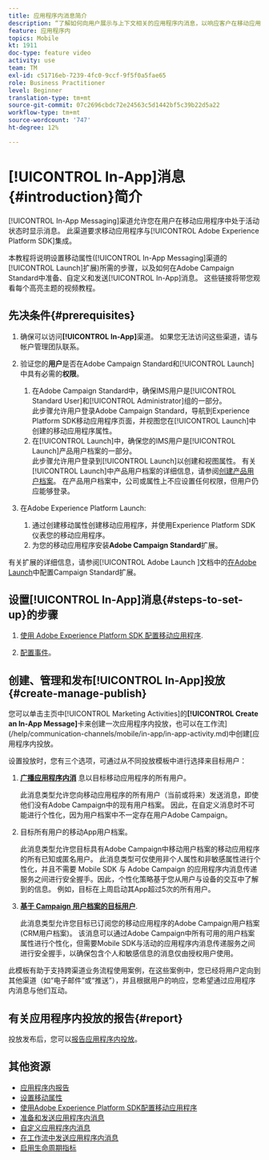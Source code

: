 ```yaml
---
title: 应用程序内消息简介
description: “了解如何向用户展示与上下文相关的应用程序内消息，以响应客户在移动应用程序中的实时行为。”
feature: 应用程序内
topics: Mobile
kt: 1911
doc-type: feature video
activity: use
team: TM
exl-id: c51716eb-7239-4fc0-9ccf-9f5f0a5fae65
role: Business Practitioner
level: Beginner
translation-type: tm+mt
source-git-commit: 07c2696cbdc72e24563c5d1442bf5c39b22d5a22
workflow-type: tm+mt
source-wordcount: '747'
ht-degree: 12%

---
```


# [!UICONTROL In-App]消息{#introduction}简介

[!UICONTROL In-App Messaging]渠道允许您在用户在移动应用程序中处于活动状态时显示消息。 此渠道要求移动应用程序与[!UICONTROL Adobe Experience Platform SDK]集成。

本教程将说明设置移动属性([!UICONTROL In-App Messaging]渠道的[!UICONTROL Launch]扩展)所需的步骤，以及如何在Adobe Campaign Standard中准备、自定义和发送[!UICONTROL In-App]消息。 这些链接将带您观看每个高亮主题的视频教程。

## 先决条件{#prerequisites}

1. 确保可以访问&#x200B;**[!UICONTROL In-App]**&#x200B;渠道。 如果您无法访问这些渠道，请与帐户管理团队联系。
1. 验证您的&#x200B;**用户**&#x200B;是否在Adobe Campaign Standard和[!UICONTROL Launch]中具有必需的&#x200B;**权限**。

   1. 在Adobe Campaign Standard中，确保IMS用户是[!UICONTROL Standard User]和[!UICONTROL Administrator]组的一部分。\
      此步骤允许用户登录Adobe Campaign Standard，导航到Experience Platform SDK移动应用程序页面，并视图您在[!UICONTROL Launch]中创建的移动应用程序属性。
   1. 在[!UICONTROL Launch]中，确保您的IMS用户是[!UICONTROL Launch]产品用户档案的一部分。\
      此步骤允许用户登录到[!UICONTROL Launch]以创建和视图属性。 有关[!UICONTROL Launch]中产品用户档案的详细信息，请参阅[创建产品用户档案](https://docs.adobelaunch.com/launch-reference/administration/user-permissions#3-create-your-product-profile)。 在产品用户档案中，公司或属性上不应设置任何权限，但用户仍应能够登录。

1. 在Adobe Experience Platform Launch:

   1. 通过创建移动属性创建移动应用程序，并使用Experience Platform SDK仪表您的移动应用程序。
   1. 为您的移动应用程序安装&#x200B;**Adobe Campaign Standard**&#x200B;扩展。

有关扩展的详细信息，请参阅[!UICONTROL Adobe Launch ]文档中的[在Adobe Launch](Https://aep-sdks.gitbook.io/docs/using-mobile-extensions/adobe-campaign-standard)中配置Campaign Standard扩展。

## 设置[!UICONTROL In-App]消息{#steps-to-set-up}的步骤

1. [使用 Adobe Experience Platform SDK 配置移动应用程序](/help/communication-channels/mobile/configure-mobile-apps-using-aep-sdk.md).

1. [配置事件](/help/communication-channels/mobile/in-app/configure-events.md)。

## 创建、管理和发布[!UICONTROL In-App]投放{#create-manage-publish}

您可以单击主页中[!UICONTROL Marketing Activities]的&#x200B;**[!UICONTROL Create an In-App Message]**&#x200B;卡来创建一次应用程序内投放，也可以在工作流](/help/communication-channels/mobile/in-app/in-app-activity.md)中创建[应用程序内投放。

设置投放时，您有三个选项，可通过从不同投放模板中进行选择来目标用户：

1. [**广播应用程序内消**](/help/communication-channels/mobile/in-app/broadcast-in-app-message.md) 息以目标移动应用程序的所有用户。

   此消息类型允许您向移动应用程序的所有用户（当前或将来）发送消息，即使他们没有Adobe Campaign中的现有用户档案。 因此，在自定义消息时不可能进行个性化，因为用户档案中不一定存在用户Adobe Campaign。

1. 目标所有用户的移动App用户档案。

   此消息类型允许您目标具有Adobe Campaign中移动用户档案的移动应用程序的所有已知或匿名用户。 此消息类型可仅使用非个人属性和非敏感属性进行个性化，并且不需要 Mobile SDK 与 Adobe Campaign 的应用程序内消息传递服务之间进行安全握手。因此，个性化策略基于您从用户与设备的交互中了解到的信息。 例如，目标在上周启动其App超过5次的所有用户。

1. [**基于 Campaign 用户档案的目标用户**](/help/communication-channels/mobile/in-app/target-users-based-on-campaign-profile.md).

   此消息类型允许您目标已订阅您的移动应用程序的Adobe Campaign用户档案(CRM用户档案)。 该消息可以通过Adobe Campaign中所有可用的用户档案属性进行个性化，但需要Mobile SDK与活动的应用程序内消息传递服务之间进行安全握手，以确保包含个人和敏感信息的消息仅由授权用户使用。

此模板有助于支持跨渠道业务流程使用案例，在这些案例中，您已经将用户定向到其他渠道（如“电子邮件”或“推送”），并且根据用户的响应，您希望通过应用程序内消息与他们互动。

## 有关应用程序内投放的报告{#report}

投放发布后，您可以[报告应用程序内投放](/help/communication-channels/mobile/in-app/in-app-reporting.md)。

## 其他资源

* [应用程序内报告](https://docs.adobe.com/content/help/en/campaign-standard/using/reporting/list-of-reports/in-app-report.html)
* [设置移动属性](https://aep-sdks.gitbook.io/docs/getting-started/create-a-mobile-property)
* [使用Adobe Experience Platform SDK配置移动应用程序](https://helpx.adobe.com/cn/campaign/kb/configuring-app-sdk.html)
* [准备和发送应用程序内消息](https://docs.adobe.com/content/help/en/campaign-standard/using/communication-channels/in-app-messaging/preparing-and-sending-an-in-app-message.html)
* [自定义应用程序内消息](https://docs.adobe.com/content/help/en/campaign-standard/using/communication-channels/in-app-messaging/customizing-an-in-app-message.html)
* [在工作流中发送应用程序内消息](https://docs.adobe.com/content/help/en/campaign-standard/using/managing-processes-and-data/channel-activities/in-app-delivery.html)
* [启用生命周期指标](https://aep-sdks.gitbook.io/docs/getting-started/initialize-the-sdk#enable-lifecycle-metrics)
